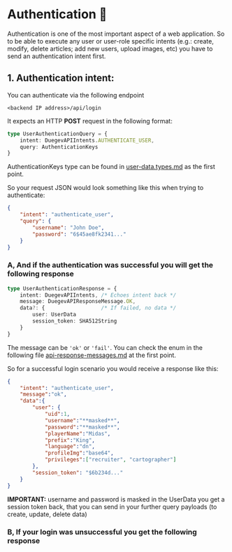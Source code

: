 # Authentication 🔐

Authentication is one of the most important aspect of a web application. So to be able to execute any user or user-role specific intents (e.g.: create, modify, delete articles; add new users, upload images, etc) you have to send an authentication intent first.

## 1. Authentication intent:

You can authenticate via the following endpoint

``<backend IP address>/api/login``

It expects an HTTP **POST** request in the following format:

```Typescript
type UserAuthenticationQuery = {
    intent: DuegevAPIIntents.AUTHENTICATE_USER,
    query: AuthenticationKeys
}
```

AuthenticationKeys type can be found in [user-data.types.md](./types/user-data.types.md) as the first point.

So your request JSON would look something like this when trying to authenticate:
```JSON
{
    "intent": "authenticate_user",
    "query": {
        "username": "John Doe",
        "password": "6$45ae8fk2341..."
    }
}
```

### A, And if the authentication was **successful** you will get the following response

```Typescript
type UserAuthenticationResponse = {
    intent: DuegevAPIIntents, /* Echoes intent back */
    message: DuegevAPIResponseMessage.OK,
    data?: {                  /* If failed, no data */
        user: UserData
        session_token: SHA512String
    } 
}
```

The message can be ``'ok'`` or ``'fail'``. You can check the enum in the following file [api-response-messages.md](./enums/api-response-messages.md) at the first point. 

So for a successful login scenario you would receive a response like this:
```JSON
{
    "intent": "authenticate_user",
    "message":"ok",
    "data":{
        "user": {
            "uid":1,
            "username":"**masked**",
            "password":"**masked**",
            "playerName":"Midas",
            "prefix":"King",
            "language":"dn",
            "profileImg":"base64",
            "privileges":["recruiter", "cartographer"]
        },
        "session_token": "$6b234d..."
    }
}

```

**IMPORTANT:** username and password is masked in the UserData you get a session token back, that you can send in your further query payloads (to create, update, delete data)

### B, If your login was unsuccessful you get the following response